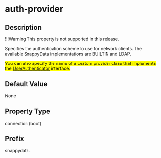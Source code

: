 # auth-provider

## Description

!!!Warning
	This property is not supported in this release.
    
Specifies the authentication scheme to use for network clients. The available SnappyData implementations are BUILTIN and LDAP. 

<mark>You can also specify the name of a custom provider class that implements the <a href="../store_api/userauthenticator.md#concept_E30BE4FC7CA142919DA50AEDFC5F4AAE" class="xref" title="The UserAuthenticator interface provides operations to authenticate a user&#39;s credentials for connection to a database.">UserAuthenticator</a> interface.
</mark>

## Default Value

None

## Property Type

connection (boot)

## Prefix

snappydata.
